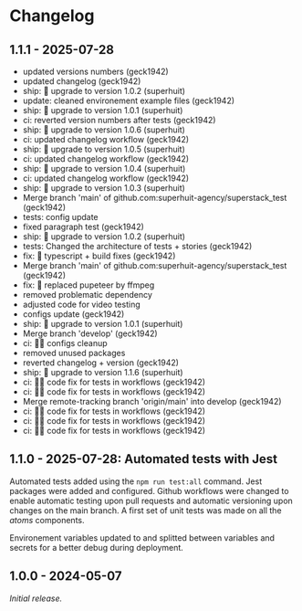 # Changelog

## 1.1.1 - 2025-07-28

- updated versions numbers (geck1942)
- updated changelog (geck1942)
- ship: 🚀 upgrade to version 1.0.2 (superhuit)
- update: cleaned environement example files (geck1942)
- ship: 🚀 upgrade to version 1.0.1 (superhuit)
- ci: reverted version numbers after tests (geck1942)
- ship: 🚀 upgrade to version 1.0.6 (superhuit)
- ci: updated changelog workflow (geck1942)
- ship: 🚀 upgrade to version 1.0.5 (superhuit)
- ci: updated changelog workflow (geck1942)
- ship: 🚀 upgrade to version 1.0.4 (superhuit)
- ci: updated changelog workflow (geck1942)
- ship: 🚀 upgrade to version 1.0.3 (superhuit)
- Merge branch 'main' of github.com:superhuit-agency/superstack_test (geck1942)
- tests: config update
- fixed paragraph test (geck1942)
- ship: 🚀 upgrade to version 1.0.2 (superhuit)
- tests: Changed the architecture of tests + stories (geck1942)
- fix: 🐛 typescript + build fixes (geck1942)
- Merge branch 'main' of github.com:superhuit-agency/superstack_test (geck1942)
- fix: 🐛 replaced pupeteer by ffmpeg
- removed problematic dependency
- adjusted code for video testing
- configs update (geck1942)
- ship: 🚀 upgrade to version 1.0.1 (superhuit)
- Merge branch 'develop' (geck1942)
- ci: 🧑‍🔧 configs cleanup
- removed unused packages
- reverted changelog + version (geck1942)
- ship: 🚀 upgrade to version 1.1.6 (superhuit)
- ci: 🧑‍🔧 code fix for tests in workflows (geck1942)
- ci: 🧑‍🔧 code fix for tests in workflows (geck1942)
- Merge remote-tracking branch 'origin/main' into develop (geck1942)
- ci: 🧑‍🔧 code fix for tests in workflows (geck1942)
- ci: 🧑‍🔧 code fix for tests in workflows (geck1942)
- ci: 🧑‍🔧 code fix for tests in workflows (geck1942)


## 1.1.0 - 2025-07-28: Automated tests with Jest

Automated tests added using the `npm run test:all` command. Jest packages were added and configured.
Github workflows were changed to enable automatic testing upon pull requests and automatic versioning upon changes on the main branch.
A first set of unit tests was made on all the _atoms_ components.

Environement variables updated to and splitted between variables and secrets for a better debug during deployment.

## 1.0.0 - 2024-05-07

_Initial release._
